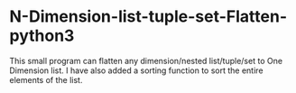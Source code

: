 # N-Dimension-list-tuple-set-Flatten-python3
This small program can flatten any dimension/nested list/tuple/set to One Dimension list. I have also added a sorting function to sort the entire elements of the list.
